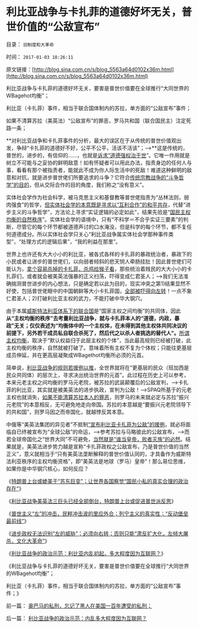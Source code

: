 # 利比亚战争与卡扎菲的道德好坏无关，普世价值的“公敌宣布”

目录： `旧制度和大革命` 

时间： `2017-01-03 18:26:11` 

原文链接：[http://blog.sina.com.cn/s/blog_5563a64d0102x36m.html](http://blog.sina.com.cn/s/blog_5563a64d0102x36m.html)

利比亚战争与卡扎菲的道德好坏无关，要害是普世价值要在全球推行“大同世界的WBagehot均衡”；

利比亚（卡扎菲）事件，相当于联合国体制内的苏拉，单方面的“公敌宣布”事件；

如果不清算苏拉（美英法）“公敌宣布”的罪恶，罗马共和国（联合国民主）注定死路一条；

**对利比亚战争和卡扎菲事件的分析，最大的误区在于从传统的普世价值观出发，争辩“卡扎菲的道德好不好，公平不公平，活该不活该”；——>**这是传统的，普世的，进步的，有信仰的……，也就是[诉求“道德强权治于世](https://wp.me/p1tcNC-6Z)”。它唯一作用就是树立不可能与之妥协的鲜明敌意！如有怀疑者可以用此办法，指责身边的任何人与事，看看有那个被指责者，能就此不成为你人际生活中的死敌！难道这种鲜明的敌意和对抗，就是进步普世佬们所要追求的斗争？它符合[传统宗教战争的“斗争哲学”的目的](../../../2010/2/3/“斗争哲学”取代“务实合作”的传统文化.md)，但从交际合作的目的角度，我们称之“没有意义”。

实体社会学作为社会科学，被马克思主义和基督教等普世佬指责为“丛林法则，弱肉强食”的哲学，[但实体社会学的本意既是寻求以“互利合作”的和平共存](../../../2010/1/31/沟通和合作，“文明冲突”进化到“和谐社会”.md)，代替“进步主义的斗争哲学”，方法论上寻求“实证逻辑的必定如此”，结果先验是“[国民主权均衡的自然秩序](../../../2016/5/18/自然秩序，自然均衡，自然进程.md)”。实体社会学的语境中，只有“不科学＝不合乎实证三要素”的判断，尽管它的每个环节都被道德声讨的口水淹没，但是科学的每个环节，都不复任何道德成分。所以实体社会学只关心“利比亚战争属实体社会学那种事件类型”，“处理方式的逻辑后果”，“我的利益在那里”。

世界上也许还有大大小小的利比亚，被各式各样的卡扎菲的暴政统治者，暴政下的小民或者让进步的普世佬们，以向弱者倾斜的悲天悯人牵肠挂肚！因此普世佬们可能认为，[拿个容易杀掉的卡扎菲，杀鸡给猴子看](../../../2011/10/28/美英法是不道德的，卡扎菲是不冤枉的.md)，那些统治着贱民的大大小小的卡扎菲们，或者就会被美英法强暴的正义扫荡，吓得变成仁君圣人；——>我们无法准确揣测普世进步的内心想法，只是确定若以此为目的，现实冲突之第1)结果显然不好使，包括普世佬眼中的中国朝鲜等大小卡扎菲国，[全部被吓得向左转](../../../2016/2/15/回顾利比亚战争，美英法悍然打开了潘多拉之盒；.md)！一点不象仁君圣人；2)打破利比亚主权的武力，不能打破中华大钢穴。

由于本属[威斯特法利亚体系下的联合国](../../../2016/6/10/基本事实认定：威斯特法利亚条约体系，令世界更美好.md)是“国家主权之间均衡”的共同体，因此**从“主权均衡的秩序”去考量利比亚战争，就与卡扎菲本人的“道德，内政，暴政”无关；仅仅表述为“均衡体中的一个主权体，在未得到其他主权体共同决议的前提下，另外若干成员私自联合杀死了，然后代之以杀人者挑选的替代人”。**[所谓主权均衡](../../../2016/12/15/任何民主都是主权均衡，有主权才有契约和诚信；.md)，取决于“默认权益归于此层主权的个体”，当此最高规则已经被打破，此主权均衡的秩序，自然就被打破了。意味着所有主权不复为个体权；只能往更基层成员伸延，并在更高层凝聚成WBagethot均衡所必须的元首。

简单说，[利比亚战争的规则若援例以推](../../../2012/2/16/中国否决叙利亚决议，符合普世的个体价值观.md)，全世界就将在“更基层的民众（班加西是民众共同体）的层次上，寻求决出统治世界的元首”。此过程在历史上可以参考，本来元老主权之间均衡的罗马元老院，被苏拉的武装颠覆后的公敌宣判，——>卡扎菲的利比亚，其实就是被美英法的进步执政，宣判为公敌！——>SPAQ所基于的元老主权也就消失，[如果不能清算苏拉本人的罪恶](../../../2009/8/5/罗马独裁官科尔涅尼乌斯.苏拉和他的近卫军.md)，则罗马的未来就必定与苏拉“振兴元老院”的本意相反，无可避免地走向帝国。苏拉的本意越是“要振兴元老院领导下的共和国”，则罗马因之而帝国化，就越悖反其本意。

中俄等“美英法集团的异见者”不抵制[“宣布利比亚卡扎菲为公敌”的援例](../../../2016/3/5/非法无正义，利比亚战争和叙利亚决议.md)，就必将面临自已终被宣布为“全球公敌”的命运，——>参考苏拉与马略彼此的公敌宣布，——>而若全球帝国化之“世界大同”不可避免，[当然就是“谁当皇帝，败者灭族”的必然](../../../2008/9/12/战国与秦灭六国并非今天适用的政治模式.md)。结果就是，美英法进步势力越是宣称“卡扎菲政权之公敌宣布，乃是普世价值的当然正义”，意义就相当于“只有美英法垄断解释的普世价值认同的，才具备作为威斯特法利亚秩序的主权均衡资格”，即“美英法是地球（罗马）皇帝”！那么易位思维，如果你是中华钢穴核心，如何反应？

《[特朗普上台或媲美于“苏东巨变”；让世界各国察觉“国民小私的真实合理的政治存在”](../../../2016/12/28/特朗普上台，对世界各国影响，或媲美于“苏东巨变”；.md)》

《[利比亚战争美英法三巨头已经全部倒台，特朗普上台或促进普世派反思](../../../2016/12/30/利比亚战争三巨头全部倒台，特朗普上台或促进反思.md)》

《[普世主义“左”的冲击，民粹冲击波的里应外合；列宁主义的真实性；“反动堡垒最前线”](../../../2016/12/31/普世主义“左”的冲击，列宁主义的判断正确.md)》

《[进步政权无法识别“左的威胁”；必须向右转；否则只能“肃反扩大化，左倾大屠杀，文化大革命”](../../../2017/1/1/任何进步政权，都无法识别任何“左的进步威胁”；.md)》

《[利比亚战争的政治示范：利比亚内乱初起，多大程度因为互联网？](../../../2017/1/2/利比亚战争的政治示范：内乱多大程度因为互联网？.md)》

《利比亚战争与卡扎菲的道德好坏无关，要害是普世价值要在全球推行“大同世界的WBagehot均衡”；

利比亚（卡扎菲）事件，相当于联合国体制内的苏拉，单方面的“公敌宣布”事件；》

前一篇： [奥巴马的私刑，忘记了黑人在美国一百年遭受的私刑；](../../../2017/1/4/奥巴马的私刑，忘记了黑人在美国一百年遭受的私刑；.md)

后一篇： [利比亚战争的政治示范：内乱多大程度因为互联网？](../../../2017/1/2/利比亚战争的政治示范：内乱多大程度因为互联网？.md)

